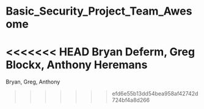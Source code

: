 # Basic_Security_Project_Team_Awesome
<<<<<<< HEAD
Bryan Deferm, Greg Blockx, Anthony Heremans
=======
Bryan, Greg, Anthony 
>>>>>>> efd6e55b13dd54bea958af42742d724bf4a8d266
